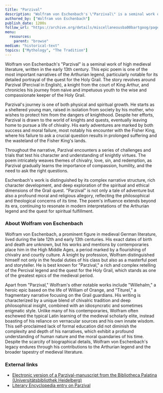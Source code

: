 ```yaml
---
title: "Parzival"
description: "Wolfram von Eschenbach's \"Parzival\" is a seminal work of high medieval literature, written in the early 13th century. This epic poem is one of the most important narratives of the Arthurian legend, particularly notable for its detailed portrayal of the quest for the Holy Grail. The story revolves around Parzival (Percival in English), a knight from the court of King Arthur, and chronicles his journey from naive and impetuous youth to the wise and compassionate keeper of the Holy Grail."
authored_by: ["Wolfram von Eschenbach"]
publish_date: 1200s
follow_url: "https://archive.org/details/miscellaneousba00bartgoog/page/n6/mode/2up?view=theater"
menu:
  resources:
    parent: "browse"
medium: "historical-text"
topics: ["Mythology", "The Tradition"]
---
```


Wolfram von Eschenbach's "Parzival" is a seminal work of high medieval literature, written in the early 13th century. This epic poem is one of the most important narratives of the Arthurian legend, particularly notable for its detailed portrayal of the quest for the Holy Grail. The story revolves around Parzival (Percival in English), a knight from the court of King Arthur, and chronicles his journey from naive and impetuous youth to the wise and compassionate keeper of the Holy Grail.

Parzival's journey is one of both physical and spiritual growth. He starts as a sheltered young man, raised in isolation from society by his mother, who wishes to protect him from the dangers of knighthood. Despite her efforts, Parzival is drawn to the world of knights and quests, eventually leaving home to pursue a life of chivalry. His early adventures are marked by both success and moral failure, most notably his encounter with the Fisher King, where his failure to ask a crucial question results in prolonged suffering and the wasteland of the Fisher King's lands.

Throughout the narrative, Parzival encounters a series of challenges and trials that test his character and understanding of knightly virtues. The poem intricately weaves themes of chivalry, love, sin, and redemption, as Parzival gradually learns the importance of compassion, humility, and the need to ask the right questions.

Eschenbach's work is distinguished by its complex narrative structure, rich character development, and deep exploration of the spiritual and ethical dimensions of the Grail quest. "Parzival" is not only a tale of adventure but also a profound moral and religious allegory, reflecting the philosophical and theological concerns of its time. The poem's influence extends beyond its era, continuing to resonate in modern interpretations of the Arthurian legend and the quest for spiritual fulfillment.

### About Wolfram von Eschenbach

Wolfram von Eschenbach, a prominent figure in medieval German literature, lived during the late 12th and early 13th centuries. His exact dates of birth and death are unknown, but his works and mentions by contemporaries place him in the High Middle Ages, a period marked by a flourishing of chivalry and courtly culture. A knight by profession, Wolfram distinguished himself not only in the feudal duties of his class but also as a masterful poet and storyteller. He is best known for "Parzival," a rich and complex retelling of the Percival legend and the quest for the Holy Grail, which stands as one of the greatest epics of the medieval period.

Apart from "Parzival," Wolfram's other notable works include "Willehalm," a heroic epic based on the life of William of Orange, and "Titurel," a fragmentary narrative focusing on the Grail guardians. His writing is characterized by a unique blend of chivalric tradition and deep philosophical insight, combined with an idiosyncratic and sometimes enigmatic style. Unlike many of his contemporaries, Wolfram often eschewed the typical Latin learning of the medieval scholarly elite, instead boasting of his reliance on vernacular sources and his own innate wisdom. This self-proclaimed lack of formal education did not diminish the complexity and depth of his narratives, which exhibit a profound understanding of human nature and the moral quandaries of his time. Despite the scarcity of biographical details, Wolfram von Eschenbach's legacy endures through his contributions to the Arthurian legend and the broader tapestry of medieval literature.

### External links

- [Electronic version of a Parzival-manuscript from the Bibliotheca Palatina (Universitätsbibliothek Heidelberg)](https://digi.ub.uni-heidelberg.de/diglit/cpg339i)
- [Literary Encyclopedia entry on Parzival](https://www.litencyc.com/php/sworks.php?rec=true&UID=13213)

